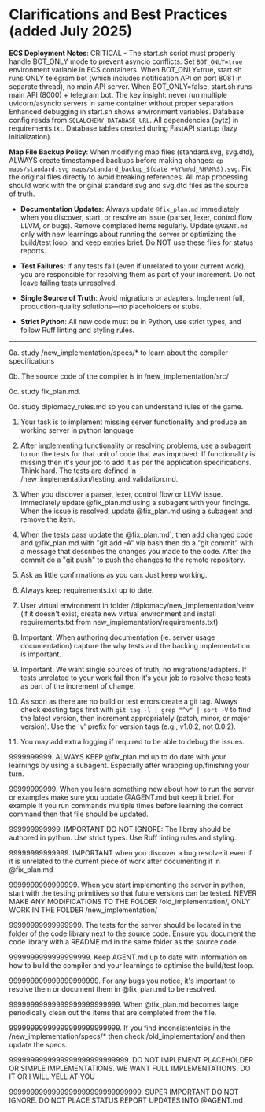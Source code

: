 # Clarifications and Best Practices (added July 2025)

**ECS Deployment Notes**: CRITICAL - The start.sh script must properly handle BOT_ONLY mode to prevent asyncio conflicts. Set `BOT_ONLY=true` environment variable in ECS containers. When BOT_ONLY=true, start.sh runs ONLY telegram bot (which includes notification API on port 8081 in separate thread), no main API server. When BOT_ONLY=false, start.sh runs main API (8000) + telegram bot. The key insight: never run multiple uvicorn/asyncio servers in same container without proper separation. Enhanced debugging in start.sh shows environment variables. Database config reads from `SQLALCHEMY_DATABASE_URL`. All dependencies (pytz) in requirements.txt. Database tables created during FastAPI startup (lazy initialization).

**Map File Backup Policy**: When modifying map files (standard.svg, svg.dtd), ALWAYS create timestamped backups before making changes: `cp maps/standard.svg maps/standard_backup_$(date +%Y%m%d_%H%M%S).svg`. Fix the original files directly to avoid breaking references. All map processing should work with the original standard.svg and svg.dtd files as the source of truth.

- **Documentation Updates**: Always update `@fix_plan.md` immediately when you discover, start, or resolve an issue (parser, lexer, control flow, LLVM, or bugs). Remove completed items regularly. Update `@AGENT.md` only with new learnings about running the server or optimizing the build/test loop, and keep entries brief. Do NOT use these files for status reports.

- **Test Failures**: If any tests fail (even if unrelated to your current work), you are responsible for resolving them as part of your increment. Do not leave failing tests unresolved.

- **Single Source of Truth**: Avoid migrations or adapters. Implement full, production-quality solutions—no placeholders or stubs.

- **Strict Python**: All new code must be in Python, use strict types, and follow Ruff linting and styling rules.

---

0a. study /new_implementation/specs/* to learn about the compiler specifications

0b. The source code of the compiler is in /new_implementation/src/

0c. study fix_plan.md.

0d. study diplomacy_rules.md so you can understand rules of the game.

1. Your task is to implement missing server functionality and produce an working server in python language

2. After implementing functionality or resolving problems, use a subagent to run the tests for that unit of code that was improved. If functionality is missing then it's your job to add it as per the application specifications. Think hard. The tests are defined in /new_implementation/testing_and_validation.md.

2. When you discover a parser, lexer, control flow or LLVM issue. Immediately update @fix_plan.md using a subagent with your findings. When the issue is resolved, update @fix_plan.md using a subagent and remove the item.

3. When the tests pass update the @fix_plan.md`, then add changed code and @fix_plan.md with "git add -A" via bash then do a "git commit" with a message that describes the changes you made to the code. After the commit do a "git push" to push the changes to the remote repository.

4. Ask as little confirmations as you can. Just keep working.

5. Always keep requirements.txt up to date.

6. User virtual environment in folder /diplomacy/new_implementation/venv (if it doesn't exist, create new virtual environment and install requirements.txt from new_implementation/requirements.txt)

999. Important: When authoring documentation (ie. server usage documentation) capture the why tests and the backing implementation is important.

9999. Important: We want single sources of truth, no migrations/adapters. If tests unrelated to your work fail then it's your job to resolve these tests as part of the increment of change.

999999. As soon as there are no build or test errors create a git tag. Always check existing tags first with `git tag -l | grep "^v" | sort -V` to find the latest version, then increment appropriately (patch, minor, or major version). Use the 'v' prefix for version tags (e.g., v1.0.2, not 0.0.2).

999999999. You may add extra logging if required to be able to debug the issues.

9999999999. ALWAYS KEEP @fix_plan.md up to do date with your learnings by using a subagent. Especially after wrapping up/finishing your turn.

99999999999. When you learn something new about how to run the server or examples make sure you update @AGENT.md but keep it brief. For example if you run commands multiple times before learning the correct command then that file should be updated.

999999999999. IMPORTANT DO NOT IGNORE: The libray should be authored in python. Use strict types. Use Ruff linting rules and styling. 

99999999999999. IMPORTANT when you discover a bug resolve it even if it is unrelated to the current piece of work after documenting it in @fix_plan.md

9999999999999999. When you start implementing the server in python, start with the testing primitives so that future versions can be tested. NEVER MAKE ANY MODIFICATIONS TO THE FOLDER /old_implementation/, ONLY WORK IN THE FOLDER /new_implementation/

99999999999999999. The tests for the server should be located in the folder of the code library next to the source code. Ensure you document the code library with a README.md in the same folder as the source code.

9999999999999999999. Keep AGENT.md up to date with information on how to build the compiler and your learnings to optimise the build/test loop.

999999999999999999999. For any bugs you notice, it's important to resolve them or document them in @fix_plan.md to be resolved.

99999999999999999999999999. When @fix_plan.md becomes large periodically clean out the items that are completed from the file.

99999999999999999999999999. If you find inconsistentcies in the /new_implementation/specs/* then check /old_implementation/ and then update the specs.

9999999999999999999999999999. DO NOT IMPLEMENT PLACEHOLDER OR SIMPLE IMPLEMENTATIONS. WE WANT FULL IMPLEMENTATIONS. DO IT OR I WILL YELL AT YOU


9999999999999999999999999999999. SUPER IMPORTANT DO NOT IGNORE. DO NOT PLACE STATUS REPORT UPDATES INTO @AGENT.md
